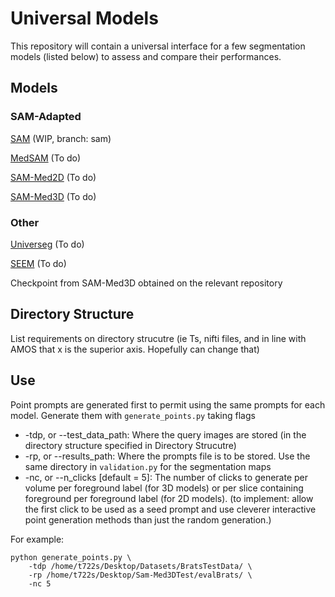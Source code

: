 # Universal Models
This repository will contain a universal interface for a few segmentation models (listed below) to assess and compare their performances.

## Models
### SAM-Adapted

[SAM](https://github.com/facebookresearch/segment-anything) (WIP, branch: sam)

[MedSAM](needlink) (To do)

[SAM-Med2D](https://github.com/OpenGVLab/SAM-Med2D) (To do)

[SAM-Med3D](https://github.com/uni-medical/SAM-Med3D) (To do)

### Other

[Universeg](https://github.com/JJGO/UniverSeg) (To do)

[SEEM](https://github.com/UX-Decoder/Segment-Everything-Everywhere-All-At-Once) (To do)

Checkpoint from SAM-Med3D obtained on the relevant repository

## Directory Structure
List requirements on directory strucutre (ie Ts, nifti files, and in line with AMOS that x is the superior axis. Hopefully can change that)

## Use
Point prompts are generated first to permit using the same prompts for each model. Generate them with `generate_points.py` taking flags
- -tdp, or --test_data_path: Where the query images are stored (in the directory structure specified in Directory Strucutre)
- -rp, or --results_path: Where the prompts file is to be stored. Use the same directory in `validation.py` for the segmentation maps
- -nc, or --n_clicks [default = 5]: The number of clicks to generate per volume per foreground label (for 3D models) or per slice containing foreground per foreground label (for 2D models). (to implement: allow the first click to be used as a seed prompt and use cleverer interactive point generation methods than just the random generation.)

For example:
```
python generate_points.py \
    -tdp /home/t722s/Desktop/Datasets/BratsTestData/ \
    -rp /home/t722s/Desktop/Sam-Med3DTest/evalBrats/ \
    -nc 5
```